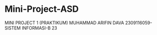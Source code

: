 # Mini-Project-ASD
MINI PROJECT 1 (PRAKTIKUM) MUHAMMAD ARIFIN DAVA 2309116059- SISTEM INFORMASI-B 23
